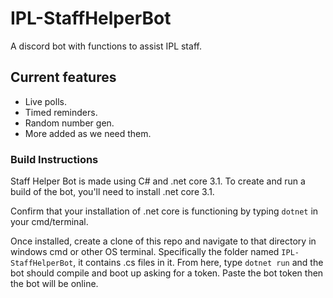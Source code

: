 # IPL-StaffHelperBot
A discord bot with functions to assist IPL staff.


## Current features
* Live polls.
* Timed reminders.
* Random number gen.
* More added as we need them.


### Build Instructions
Staff Helper Bot is made using C# and .net core 3.1. To create and run a build of the bot, you'll need to install .net core 3.1.

Confirm that your installation of .net core is functioning by typing `dotnet` in your cmd/terminal.

Once installed, create a clone of this repo and navigate to that directory in windows cmd or other OS terminal. Specifically the folder named `IPL-StaffHelperBot`, it contains .cs files in it. From here, type `dotnet run` and the bot should compile and boot up asking for a token. Paste the bot token then the bot will be online.
